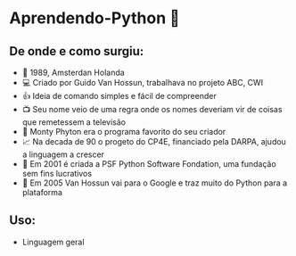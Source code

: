 # Aprendendo-Python :snake:

## De onde e como surgiu:
- :tulip: 1989, Amsterdan Holanda
- :computer: Criado por Guido Van Hossun, trabalhava no projeto ABC, CWI
- :thumbsup: Ideia de comando simples e fácil de compreender 
- :tv: Seu nome veio de uma regra onde os nomes deveriam vir de coisas que remetessem a televisão
- :circus_tent: Monty Phyton era o programa favorito do seu criador
- :chart_with_upwards_trend: Na decada de 90 o progeto do CP4E, financiado pela DARPA, ajudou a linguagem a crescer
- :snake: Em 2001 é criada a PSF Python Software Fondation, uma fundação sem fins lucrativos
- :dart: Em 2005 Van Hossun vai para o Google e traz muito do Python para a plataforma
## Uso:
- Linguagem geral
